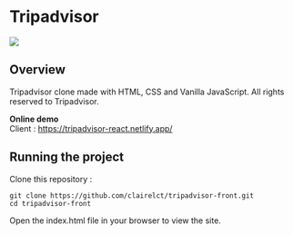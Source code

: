 # Tripadvisor

[![](http://image.noelshack.com/fichiers/2021/23/3/1623220791-cover-tripadvisor.jpg)](https://tripadvisor-react.netlify.app/)

## Overview

Tripadvisor clone made with HTML, CSS and Vanilla JavaScript. All rights reserved to Tripadvisor.<br />

**Online demo** <br />
Client : https://tripadvisor-react.netlify.app/ <br />

## Running the project

Clone this repository :

```
git clone https://github.com/clairelct/tripadvisor-front.git
cd tripadvisor-front
```

Open the index.html file in your browser to view the site.

